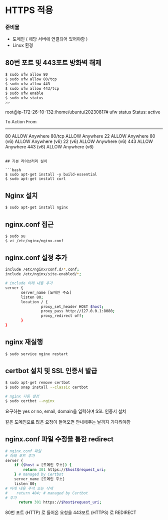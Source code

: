 # HTTPS 적용

### 준비물

- 도메인 ( 해당 서버에 연결되어 있어야함 )
- Linux 환경

## 80번 포트 및 443포트 방화벽 해제

```bash
$ sudo ufw allow 80
$ sudo ufw allow 80/tcp
$ sudo ufw allow 443
$ sudo ufw allow 443/tcp
$ sudo ufw enable
$ sudo ufw status
>>
```

root@ip-172-26-10-132:/home/ubuntu/20230817# ufw status
Status: active

To Action From

---

80 ALLOW Anywhere
80/tcp ALLOW Anywhere
22 ALLOW Anywhere
80 (v6) ALLOW Anywhere (v6)
22 (v6) ALLOW Anywhere (v6)
443 ALLOW Anywhere
443 (v6) ALLOW Anywhere (v6)

````

## 기본 라이브러리 설치

```bash
$ sudo apt-get install -y build-essential
$ sudo apt-get install curl
````

## Nginx 설치

```bash
$ sudo apt-get install nginx
```

## nginx.conf 접근

```bash
$ sudo su
$ vi /etc/nginx/nginx.conf
```

## nginx.conf 설정 추가

```bash
include /etc/nginx/conf.d/*.conf;
include /etc/nginx/site-enabled/*;

# include 아래 내용 추가
server {
       server_name [도메인 주소]
       listen 80;
       location / {
                proxy_set_header HOST $host;
                proxy_pass http://127.0.0.1:8080;
                proxy_redirect off;
       }
}
```

## nginx 재실행

```bash
$ sudo service nginx restart
```

## certbot 설치 및 SSL 인증서 발급

```bash
$ sudo apt-get remove certbot
$ sudo snap install --classic certbot

# nginx 자동 설정
$ sudo certbot --nginx
```

요구하는 yes or no, email, domain을 입력하며 SSL 인증서 설치

같은 도메인으로 많은 요청이 들어오면 안내해주는 날까지 기다려야함

## nginx.conf 파일 수정을 통한 redirect

```bash
# nginx.conf 파일
# 아래 코드 추가
server {
    if ($host = [도메인 주소]) {
        return 301 https://$host$request_uri;
    } # managed by Certbot
    server_name [도메인 주소]
    listen 80;
# 아래 내용 주석 또는 삭제
#    return 404; # managed by Certbot
# 추가
	  return 301 https://$host$request_uri;
```

80번 포트 (HTTP) 로 들어온 요청을 443포트 (HTTPS) 로 REDIRECT
